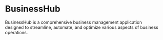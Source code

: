 # BusinessHub
BusinessHub is a comprehensive business management application designed to streamline, automate, and optimize various aspects of business operations. 
